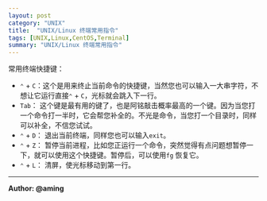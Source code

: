 ```yaml
---
layout: post
category: "UNIX"
title:  "UNIX/Linux 终端常用指令"
tags: [UNIX,Linux,CentOS,Terminal]
summary: "UNIX/Linux 终端常用指令"
---
```

常用终端快捷键：
* `⌃` + `C`：这个是用来终止当前命令的快捷键，当然您也可以输入一大串字符，不想让它运行直接`⌃` + `C`，光标就会跳入下一行。
* `Tab`： 这个键是最有用的键了，也是阿铭敲击概率最高的一个键。因为当您打一个命令打一半时，它会帮您补全的。不光是命令，当您打一个目录时，同样可以补全，不信您试试。
* `⌃` + `D`： 退出当前终端，同样您也可以输入`exit`。
* `⌃` + `Z`： 暂停当前进程，比如您正运行一个命令，突然觉得有点问题想暂停一下，就可以使用这个快捷键。暂停后，可以使用`fg` 恢复它。
* `⌃` + `L`： 清屏，使光标移动到第一行。

---
**Author: @aming**

